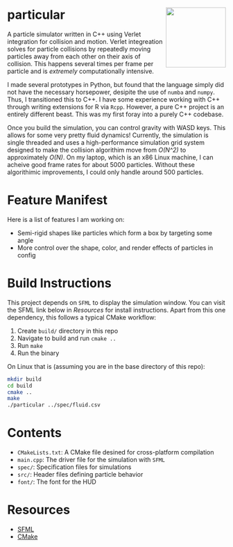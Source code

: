 # particular <a><img src="https://raw.githubusercontent.com/walkerjameschris/verlet-motion/main/img/logo.png" align="right" height="138" /></a>

A particle simulator written in C++ using Verlet integration for collision and
motion. Verlet integreation solves for particle collisions by repeatedly moving
particles away from each other on their axis of collision. This happens several
times per frame per particle and is _extremely_ computationally intensive.

I made several prototypes in Python, but found that the language simply did not
have the necessary horsepower, desipite the use of `numba` and `numpy`. Thus,
I transitioned this to C++. I have some experience working with C++ through
writing extensions for R via `Rcpp`. However, a pure C++ project is an entirely
different beast. This was my first foray into a purely C++ codebase.

Once you build the simulation, you can control gravity with WASD keys. This
allows for some very pretty fluid dynamics! Currently, the simulation is single
threaded and uses a high-performance simulation grid system designed to make
the collision algorithim move from _O(N^2)_ to approximately _O(N)_. On my laptop,
which is an x86 Linux machine, I can acheive good frame rates for about 5000
particles. Without these algorithimic improvements, I could only handle around
500 particles.

# Feature Manifest

Here is a list of features I am working on:

* Semi-rigid shapes like particles which form a box by targeting some angle
* More control over the shape, color, and render effects of particles in config

# Build Instructions

This project depends on `SFML` to display the simulation window. You can visit
the SFML link below in _Resources_ for install instructions. Apart from this
one dependency, this follows a typical CMake workflow:

1. Create `build/` directory in this repo
2. Navigate to build and run `cmake ..`
3. Run `make`
4. Run the binary

On Linux that is (assuming you are in the base directory of this repo):

```sh
mkdir build
cd build
cmake ..
make
./particular ../spec/fluid.csv
```

# Contents

* `CMakeLists.txt`: A CMake file desined for cross-platform compilation
* `main.cpp`: The driver file for the simulation with `SFML`
* `spec/`: Specification files for simulations
* `src/`: Header files defining particle behavior
* `font/`: The font for the HUD

# Resources

* [SFML](https://www.sfml-dev.org/)
* [CMake](https://cmake.org/cmake/help/latest/guide/tutorial/index.html)
